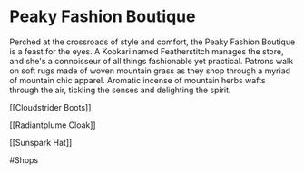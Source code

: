 # Peaky Fashion Boutique

Perched at the crossroads of style and comfort, the Peaky Fashion Boutique is a feast for the eyes. A Kookari named Featherstitch manages the store, and she's a connoisseur of all things fashionable yet practical. Patrons walk on soft rugs made of woven mountain grass as they shop through a myriad of mountain chic apparel. Aromatic incense of mountain herbs wafts through the air, tickling the senses and delighting the spirit.

[[Cloudstrider Boots]]

[[Radiantplume Cloak]]

[[Sunspark Hat]]


#Shops